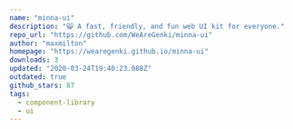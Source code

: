 ```yaml
---
name: "minna-ui"
description: "😸 A fast, friendly, and fun web UI kit for everyone."
repo_url: "https://github.com/WeAreGenki/minna-ui"
author: "maxmilton"
homepage: "https://wearegenki.github.io/minna-ui"
downloads: 3
updated: "2020-03-24T19:40:23.088Z"
outdated: true
github_stars: 87
tags: 
  - component-library
  - ui
---
```

